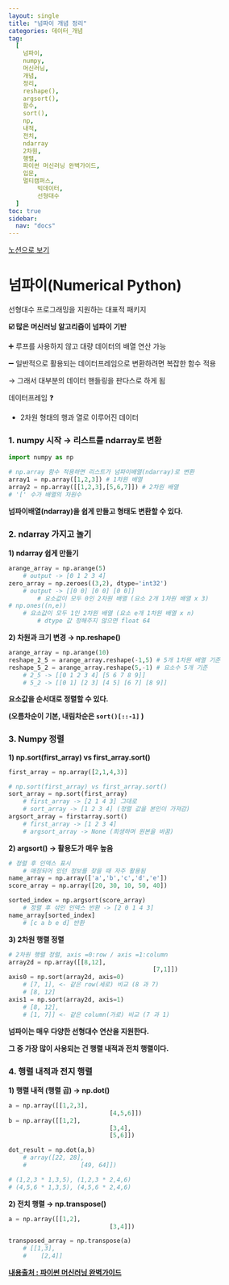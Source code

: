 ```yaml
---
layout: single
title: "넘파이 개념 정리"
categories: 데이터_개념
tag:
  [
    넘파이,
    numpy,
    머신러닝,
    개념,
    정리,
    reshape(),
    argsort(),
    함수,
    sort(),
    np,
    내적,
    전치,
    ndarray
    2차원,
    행렬,
    파이썬 머신러닝 완벽가이드,
    입문,
    멀티캠퍼스,
		빅데이터,
		선형대수
  ]
toc: true
sidebar:
  nav: "docs"
---
```


[노션으로 보기](https://www.notion.so/Numerical-Python-25d9c94e5f8c49ddb52c2499a39a5ccb)

# 넘파이(Numerical Python)

선형대수 프로그래밍을 지원하는 대표적 패키지

**☑️ 많은 머신러닝 알고리즘이 넘파이 기반**

➕ 루프를 사용하지 않고 대량 데이터의 배열 연산 가능

➖ 일반적으로 활용되는 데이터프레임으로 변환하려면 복잡한 함수 적용

 → 그래서 대부분의 데이터 핸들링을 판다스로 하게 됨

 데이터프레임 ❓

 - 2차원 형태의 행과 열로 이루어진 데이터

### 1. numpy 시작 → 리스트를 ndarray로 변환

```python
import numpy as np

# np.array 함수 적용하면 리스트가 넘파이배열(ndarray)로 변환
array1 = np.array([1,2,3]) # 1차원 배열
array2 = np.array([[1,2,3],[5,6,7]]) # 2차원 배열
# '[' 수가 배열의 차원수
```

**넘파이배열(ndarray)을 쉽게 만들고 형태도 변환할 수 있다.**

### 2. ndarray 가지고 놀기

**1) ndarray 쉽게 만들기**

```python
arange_array = np.arange(5)
	# output -> [0 1 2 3 4]
zero_array = np.zeroes((3,2), dtype='int32')
	# output -> [[0 0] [0 0] [0 0]]
		# 요소값이 모두 0인 2차원 배열 (요소 2개 1차원 배열 x 3)
# np.ones((n,e))
	# 요소값이 모두 1인 2차원 배열 (요소 e개 1차원 배열 x n)
		# dtype 값 정해주지 않으면 float 64
```

**2) 차원과 크기 변경 → np.reshape()**

```python
arange_array = np.arange(10)
reshape_2_5 = arange_array.reshape(-1,5) # 5개 1차원 배열 기준
reshape_5_2 = arange_array.reshape(5,-1) # 요소수 5개 기준
	# 2_5 -> [[0 1 2 3 4] [5 6 7 8 9]]
	# 5_2 -> [[0 1] [2 3] [4 5] [6 7] [8 9]]
```

**요소값을 순서대로 정렬할 수 있다.**

**(오름차순이 기본, 내림차순은 `sort()[::-1]` )**

### 3. Numpy 정렬

**1) np.sort(first_array) vs first_array.sort()**

```python
first_array = np.array([2,1,4,3)]

# np.sort(first_array) vs first_array.sort()
sort_array = np.sort(first_array)
	# first_array -> [2 1 4 3] 그대로
	# sort_array -> [1 2 3 4] (정렬 값을 본인이 가져감)
argsort_array = firstarray.sort()
	# first_array -> [1 2 3 4]
	# argsort_array -> None (희생하며 원본을 바꿈)
```

**2) argsort() → 활용도가 매우 높음**

```python
# 정렬 후 인덱스 표시
	# 매칭되어 있던 정보를 찾을 때 자주 활용됨
name_array = np.array(['a','b','c','d','e'])
score_array = np.array([20, 30, 10, 50, 40])

sorted_index = np.argsort(score_array)
	# 정렬 후 섞인 인덱스 반환 -> [2 0 1 4 3]
name_array[sorted_index]
	# [c a b e d] 반환
```

**3) 2차원 행렬 정렬**

```python
# 2차원 행렬 정렬, axis =0:row / axis =1:column
array2d = np.array([[8,12],
										[7,1]])
axis0 = np.sort(array2d, axis=0)
	# [7, 1], <- 같은 row(세로) 비교 (8 과 7)
	# [8, 12]
axis1 = np.sort(array2d, axis=1)
	# [8, 12],
	# [1, 7]] <- 같은 column(가로) 비교 (7 과 1)
```

**넘파이는 매우 다양한 선형대수 연산을 지원한다.**

**그 중 가장 많이 사용되는 건 행렬 내적과 전치 행렬이다.**

### 4. **행렬 내적과 전지 행렬**

**1) 행렬 내적 (행렬 곱) → np.dot()**

```python
a = np.array([[1,2,3],
							[4,5,6]])
b = np.array([[1,2],
							[3,4],
							[5,6]])

dot_result = np.dot(a,b)
	# array([22, 28],
	#				[49, 64]])

# (1,2,3 * 1,3,5), (1,2,3 * 2,4,6)
# (4,5,6 * 1,3,5), (4,5,6 * 2,4,6)
```

**2) 전치 행렬 → np.transpose()**

```python
a = np.array([[1,2],
							[3,4]])

transposed_array = np.transpose(a)
	# [[1,3],
	#	 [2,4]]
```

**[내용출처 : 파이썬 머신러닝 완벽가이드](https://book.naver.com/bookdb/book_detail.nhn?bid=16238302)**
